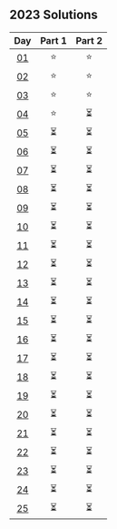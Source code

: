 ## 2023 Solutions

|              Day              | Part 1 | Part 2 |
| :---------------------------: | :----: | :----: |
| [01](day_01/day_01_solver.ts) |   ⭐   |   ⭐   |
| [02](day_02/day_02_solver.ts) |   ⭐   |   ⭐   |
| [03](day_03/day_03_solver.ts) |   ⭐   |   ⭐   |
| [04](day_04/day_04_solver.ts) |   ⭐   |   ⏳   |
|            [05]()             |   ⏳   |   ⏳   |
|            [06]()             |   ⏳   |   ⏳   |
|            [07]()             |   ⏳   |   ⏳   |
|            [08]()             |   ⏳   |   ⏳   |
|            [09]()             |   ⏳   |   ⏳   |
|            [10]()             |   ⏳   |   ⏳   |
|            [11]()             |   ⏳   |   ⏳   |
|            [12]()             |   ⏳   |   ⏳   |
|            [13]()             |   ⏳   |   ⏳   |
|            [14]()             |   ⏳   |   ⏳   |
|            [15]()             |   ⏳   |   ⏳   |
|            [16]()             |   ⏳   |   ⏳   |
|            [17]()             |   ⏳   |   ⏳   |
|            [18]()             |   ⏳   |   ⏳   |
|            [19]()             |   ⏳   |   ⏳   |
|            [20]()             |   ⏳   |   ⏳   |
|            [21]()             |   ⏳   |   ⏳   |
|            [22]()             |   ⏳   |   ⏳   |
|            [23]()             |   ⏳   |   ⏳   |
|            [24]()             |   ⏳   |   ⏳   |
|            [25]()             |   ⏳   |   ⏳   |
